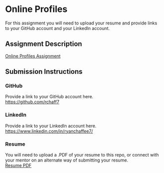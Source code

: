 # Online Profiles
For this assignment you will need to upload your resume and provide links to your GitHub account and your LinkedIn account.

## Assignment Description
[Online Profiles Assignment](https://education.launchcode.org/liftoff/modules/assignments/online-profiles)

## Submission Instructions
 
### GitHub
Provide a link to your GitHub account here.\
https://github.com/rchaff7
 
### LinkedIn
Provide a link to your LinkedIn account here.\
https://www.linkedin.com/in/ryanchaffee7/

### Resume
You will need to upload a .PDF of your resume to this repo, or connect with your mentor on an alternate way of submitting your resume.\
[Resume PDF](<./Ryan Chaffee Resume - LC RESUME TEMPLATE_ Yes Experience_No Degree.pdf>)
